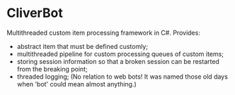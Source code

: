 # CliverBot
Multithreaded custom item processing framework in C#. Provides:
- abstract item that must be defined customly;
- multithreaded pipeline for custom processing queues of custom items;
- storing session information so that a broken session can be restarted from the breaking point;
- threaded logging;
(No relation to web bots! It was named those old days when 'bot' could mean almost anything.)
